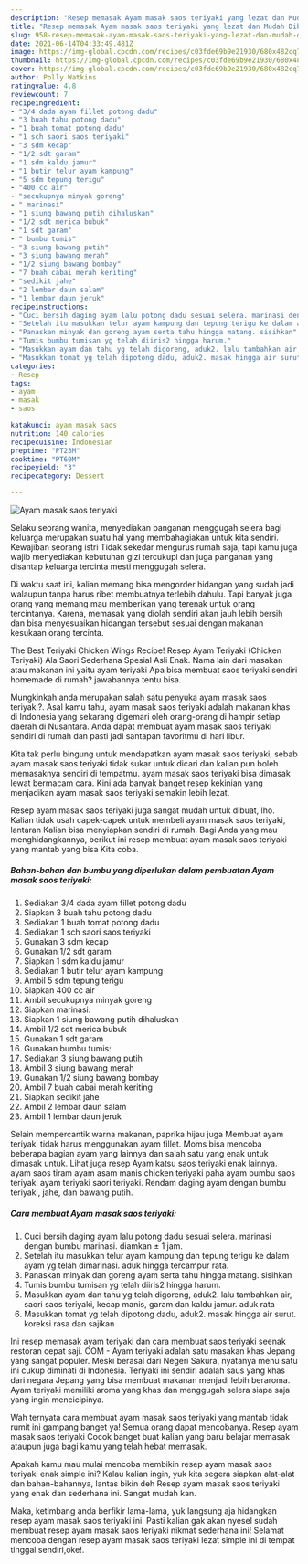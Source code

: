 ```yaml
---
description: "Resep memasak Ayam masak saos teriyaki yang lezat dan Mudah Dibuat"
title: "Resep memasak Ayam masak saos teriyaki yang lezat dan Mudah Dibuat"
slug: 958-resep-memasak-ayam-masak-saos-teriyaki-yang-lezat-dan-mudah-dibuat
date: 2021-06-14T04:33:49.481Z
image: https://img-global.cpcdn.com/recipes/c03fde69b9e21930/680x482cq70/ayam-masak-saos-teriyaki-foto-resep-utama.jpg
thumbnail: https://img-global.cpcdn.com/recipes/c03fde69b9e21930/680x482cq70/ayam-masak-saos-teriyaki-foto-resep-utama.jpg
cover: https://img-global.cpcdn.com/recipes/c03fde69b9e21930/680x482cq70/ayam-masak-saos-teriyaki-foto-resep-utama.jpg
author: Polly Watkins
ratingvalue: 4.8
reviewcount: 7
recipeingredient:
- "3/4 dada ayam fillet potong dadu"
- "3 buah tahu potong dadu"
- "1 buah tomat potong dadu"
- "1 sch saori saos teriyaki"
- "3 sdm kecap"
- "1/2 sdt garam"
- "1 sdm kaldu jamur"
- "1 butir telur ayam kampung"
- "5 sdm tepung terigu"
- "400 cc air"
- "secukupnya minyak goreng"
- " marinasi"
- "1 siung bawang putih dihaluskan"
- "1/2 sdt merica bubuk"
- "1 sdt garam"
- " bumbu tumis"
- "3 siung bawang putih"
- "3 siung bawang merah"
- "1/2 siung bawang bombay"
- "7 buah cabai merah keriting"
- "sedikit jahe"
- "2 lembar daun salam"
- "1 lembar daun jeruk"
recipeinstructions:
- "Cuci bersih daging ayam lalu potong dadu sesuai selera. marinasi dengan bumbu marinasi. diamkan ± 1 jam."
- "Setelah itu masukkan telur ayam kampung dan tepung terigu ke dalam ayam yg telah dimarinasi. aduk hingga tercampur rata."
- "Panaskan minyak dan goreng ayam serta tahu hingga matang. sisihkan"
- "Tumis bumbu tumisan yg telah diiris2 hingga harum."
- "Masukkan ayam dan tahu yg telah digoreng, aduk2. lalu tambahkan air, saori saos teriyaki, kecap manis, garam dan kaldu jamur. aduk rata"
- "Masukkan tomat yg telah dipotong dadu, aduk2. masak hingga air surut. koreksi rasa dan sajikan"
categories:
- Resep
tags:
- ayam
- masak
- saos

katakunci: ayam masak saos 
nutrition: 140 calories
recipecuisine: Indonesian
preptime: "PT23M"
cooktime: "PT60M"
recipeyield: "3"
recipecategory: Dessert

---
```



![Ayam masak saos teriyaki](https://img-global.cpcdn.com/recipes/c03fde69b9e21930/680x482cq70/ayam-masak-saos-teriyaki-foto-resep-utama.jpg)

Selaku seorang wanita, menyediakan panganan menggugah selera bagi keluarga merupakan suatu hal yang membahagiakan untuk kita sendiri. Kewajiban seorang istri Tidak sekedar mengurus rumah saja, tapi kamu juga wajib menyediakan kebutuhan gizi tercukupi dan juga panganan yang disantap keluarga tercinta mesti menggugah selera.

Di waktu  saat ini, kalian memang bisa mengorder hidangan yang sudah jadi walaupun tanpa harus ribet membuatnya terlebih dahulu. Tapi banyak juga orang yang memang mau memberikan yang terenak untuk orang tercintanya. Karena, memasak yang diolah sendiri akan jauh lebih bersih dan bisa menyesuaikan hidangan tersebut sesuai dengan makanan kesukaan orang tercinta. 

The Best Teriyaki Chicken Wings Recipe! Resep Ayam Teriyaki (Chicken Teriyaki) Ala Saori Sederhana Spesial Asli Enak. Nama lain dari masakan atau makanan ini yaitu ayam teriyaki Apa bisa membuat saos teriyaki sendiri homemade di rumah? jawabannya tentu bisa.

Mungkinkah anda merupakan salah satu penyuka ayam masak saos teriyaki?. Asal kamu tahu, ayam masak saos teriyaki adalah makanan khas di Indonesia yang sekarang digemari oleh orang-orang di hampir setiap daerah di Nusantara. Anda dapat membuat ayam masak saos teriyaki sendiri di rumah dan pasti jadi santapan favoritmu di hari libur.

Kita tak perlu bingung untuk mendapatkan ayam masak saos teriyaki, sebab ayam masak saos teriyaki tidak sukar untuk dicari dan kalian pun boleh memasaknya sendiri di tempatmu. ayam masak saos teriyaki bisa dimasak lewat bermacam cara. Kini ada banyak banget resep kekinian yang menjadikan ayam masak saos teriyaki semakin lebih lezat.

Resep ayam masak saos teriyaki juga sangat mudah untuk dibuat, lho. Kalian tidak usah capek-capek untuk membeli ayam masak saos teriyaki, lantaran Kalian bisa menyiapkan sendiri di rumah. Bagi Anda yang mau menghidangkannya, berikut ini resep membuat ayam masak saos teriyaki yang mantab yang bisa Kita coba.

<!--inarticleads1-->

##### Bahan-bahan dan bumbu yang diperlukan dalam pembuatan Ayam masak saos teriyaki:

1. Sediakan 3/4 dada ayam fillet potong dadu
1. Siapkan 3 buah tahu potong dadu
1. Sediakan 1 buah tomat potong dadu
1. Sediakan 1 sch saori saos teriyaki
1. Gunakan 3 sdm kecap
1. Gunakan 1/2 sdt garam
1. Siapkan 1 sdm kaldu jamur
1. Sediakan 1 butir telur ayam kampung
1. Ambil 5 sdm tepung terigu
1. Siapkan 400 cc air
1. Ambil secukupnya minyak goreng
1. Siapkan  marinasi:
1. Siapkan 1 siung bawang putih dihaluskan
1. Ambil 1/2 sdt merica bubuk
1. Gunakan 1 sdt garam
1. Gunakan  bumbu tumis:
1. Sediakan 3 siung bawang putih
1. Ambil 3 siung bawang merah
1. Gunakan 1/2 siung bawang bombay
1. Ambil 7 buah cabai merah keriting
1. Siapkan sedikit jahe
1. Ambil 2 lembar daun salam
1. Ambil 1 lembar daun jeruk


Selain mempercantik warna makanan, paprika hijau juga Membuat ayam teriyaki tidak harus menggunakan ayam fillet. Moms bisa mencoba beberapa bagian ayam yang lainnya dan salah satu yang enak untuk dimasak untuk. Lihat juga resep Ayam katsu saos teriyaki enak lainnya. ayam saos tiram ayam asam manis chicken teriyaki paha ayam bumbu saos teriyaki ayam teriyaki saori teriyaki. Rendam daging ayam dengan bumbu teriyaki, jahe, dan bawang putih. 

<!--inarticleads2-->

##### Cara membuat Ayam masak saos teriyaki:

1. Cuci bersih daging ayam lalu potong dadu sesuai selera. marinasi dengan bumbu marinasi. diamkan ± 1 jam.
1. Setelah itu masukkan telur ayam kampung dan tepung terigu ke dalam ayam yg telah dimarinasi. aduk hingga tercampur rata.
1. Panaskan minyak dan goreng ayam serta tahu hingga matang. sisihkan
1. Tumis bumbu tumisan yg telah diiris2 hingga harum.
1. Masukkan ayam dan tahu yg telah digoreng, aduk2. lalu tambahkan air, saori saos teriyaki, kecap manis, garam dan kaldu jamur. aduk rata
1. Masukkan tomat yg telah dipotong dadu, aduk2. masak hingga air surut. koreksi rasa dan sajikan


Ini resep memasak ayam teriyaki dan cara membuat saos teriyaki seenak restoran cepat saji. COM - Ayam teriyaki adalah satu masakan khas Jepang yang sangat populer. Meski berasal dari Negeri Sakura, nyatanya menu satu ini cukup diminati di Indonesia. Teriyaki ini sendiri adalah saus yang khas dari negara Jepang yang bisa membuat makanan menjadi lebih beraroma. Ayam teriyaki memiliki aroma yang khas dan menggugah selera siapa saja yang ingin mencicipinya. 

Wah ternyata cara membuat ayam masak saos teriyaki yang mantab tidak rumit ini gampang banget ya! Semua orang dapat mencobanya. Resep ayam masak saos teriyaki Cocok banget buat kalian yang baru belajar memasak ataupun juga bagi kamu yang telah hebat memasak.

Apakah kamu mau mulai mencoba membikin resep ayam masak saos teriyaki enak simple ini? Kalau kalian ingin, yuk kita segera siapkan alat-alat dan bahan-bahannya, lantas bikin deh Resep ayam masak saos teriyaki yang enak dan sederhana ini. Sangat mudah kan. 

Maka, ketimbang anda berfikir lama-lama, yuk langsung aja hidangkan resep ayam masak saos teriyaki ini. Pasti kalian gak akan nyesel sudah membuat resep ayam masak saos teriyaki nikmat sederhana ini! Selamat mencoba dengan resep ayam masak saos teriyaki lezat simple ini di tempat tinggal sendiri,oke!.

